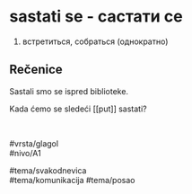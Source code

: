 # sastati se - састати се

1. встретиться, собраться (однократно)

## Rečenice

Sastali smo se ispred biblioteke.  

Kada ćemo se sledeći [[put]] sastati?

<br>

#vrsta/glagol  
#nivo/A1  

#tema/svakodnevica  
#tema/komunikacija
#tema/posao
